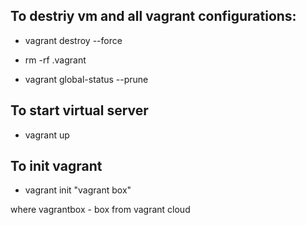 ## To destriy vm and all vagrant configurations:

* vagrant destroy --force

* rm -rf .vagrant

* vagrant global-status --prune

## To start virtual server

* vagrant up

## To init vagrant
* vagrant init "vagrant box"

where vagrantbox - box from vagrant cloud
